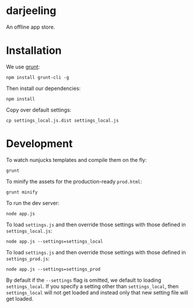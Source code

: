 # darjeeling

An offline app store.


# Installation

We use [grunt](http://gruntjs.com/):

    npm install grunt-cli -g

Then install our dependencies:

    npm install

Copy over default settings:

    cp settings_local.js.dist settings_local.js


# Development

To watch nunjucks templates and compile them on the fly:

    grunt

To minify the assets for the production-ready `prod.html`:

    grunt minify

To run the dev server:

    node app.js

To load `settings.js` and then override those settings with those defined
in `settings_local.js`:

    node app.js --settings=settings_local

To load `settings.js` and then override those settings with those defined
in `settings_prod.js`:

    node app.js --settings=settings_prod

By default if the `--settings` flag is omitted, we default to loading
`settings_local`. If you specify a setting other than `settings_local`,
then `settings_local` will not get loaded and instead only that new setting
file will get loaded.
